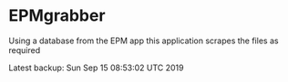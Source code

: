 # EPMgrabber
Using a database from the EPM app this application scrapes the files as required


Latest backup: Sun Sep 15 08:53:02 UTC 2019
